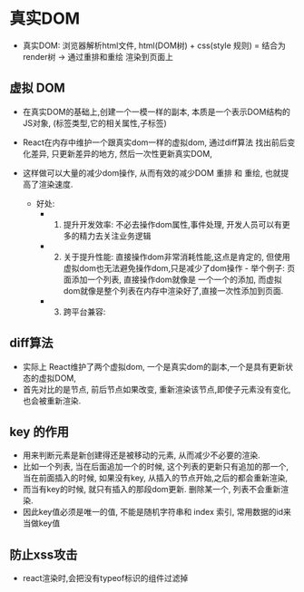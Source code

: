 # 真实DOM
- 真实DOM: 浏览器解析html文件, html(DOM树) + css(style 规则)  = 结合为 render树 -> 通过重排和重绘 渲染到页面上
## 虚拟 DOM

- 在真实DOM的基础上,创建一个一模一样的副本, 本质是一个表示DOM结构的 JS对象, (标签类型,它的相关属性,子标签)
- React在内存中维护一个跟真实dom一样的虚拟dom, 通过diff算法 找出前后变化差异, 只更新差异的地方, 然后一次性更新真实DOM,
- 这样做可以大量的减少dom操作, 从而有效的减少DOM 重排 和 重绘, 也就提高了渲染速度. 
  
  - 好处: 
    - 1. 提升开发效率: 不必去操作dom属性,事件处理, 开发人员可以有更多的精力去关注业务逻辑
    - 2. 关于提升性能: 直接操作dom非常消耗性能,这点是肯定的, 但使用虚拟dom也无法避免操作dom,只是减少了dom操作
                      - 举个例子: 页面添加一个列表, 直接操作dom就像是 一个一个的添加, 而虚拟dom就像是整个列表在内存中渲染好了,直接一次性添加到页面.
    - 3. 跨平台兼容: 
## diff算法

- 实际上 React维护了两个虚拟dom, 一个是真实dom的副本,一个是具有更新状态的虚拟DOM,
- 首先对比的是节点, 前后节点如果改变, 重新渲染该节点,即使子元素没有变化,也会被重新渲染.

## key 的作用

- 用来判断元素是新创建得还是被移动的元素, 从而减少不必要的渲染.
- 比如一个列表, 当在后面追加一个的时候, 这个列表的更新只有追加的那一个, 当在前面插入的时候, 如果没有key, 从插入的节点开始,之后的都会重新渲染,
- 而当有key的时候, 就只有插入的那段dom更新. 删除某一个, 列表不会重新渲染.
- 因此key值必须是唯一的值, 不能是随机字符串和 index 索引, 常用数据的id来当做key值
## 防止xss攻击

- react渲染时,会把没有typeof标识的组件过滤掉 
